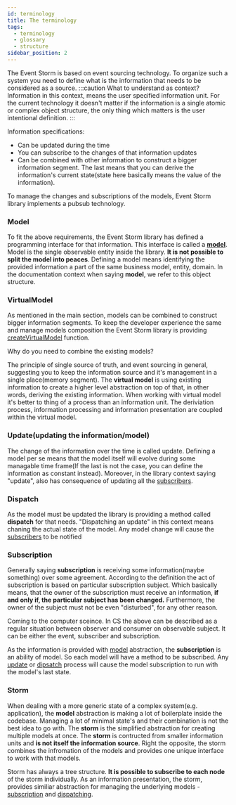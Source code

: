 ```yaml
---
id: terminology
title: The terminology
tags:
  - terminology
  - glossary
  - structure
sidebar_position: 2
---
```


The Event Storm is based on event sourcing technology. To organize such a system you need to define what is the information that needs to be considered as a source. 
:::caution What to understand as context?
Information in this context, means the user specified information unit. For the current technology it doesn't matter if the information is a single atomic or complex object structure, the only thing which matters is the user intentional definition.
:::

Information specifications:
- Can be updated during the time
- You can subscribe to the changes of that information updates
- Can be combined with other information to construct a bigger information segment. The last means that you can derive the information's current state(state here basically means the value of the information).

To manage the changes and subscriptions of the models, Event Storm library implements a pubsub technology.

### Model
To fit the above requirements, the Event Storm library has defined a programming interface for that information. This interface is called a **[model](/docs/api-reference/model)**. Model is the single observable entity inside the library. **It is not possible to split the model into peaces**. Defining a model means identifying the provided information a part of the same business model, entity, domain. 
In the documentation context when saying **model**, we refer to this object structure.

### VirtualModel
As mentioned in the main section, models can be combined to construct bigger information segments. To keep the developer experience the same and manage models composition the Event Storm library is providing [createVirtualModel](/docs/api-reference/virtualModel) function.

Why do you need to combine the existing models?

The principle of single source of truth, and event sourcing in general, suggesting you to keep the information source and it's management in a single place(memory segment). The **virtual model** is using existing information to create a higher level abstraction on top of that, in other words, deriving the existing information.
When working with virtual model it's better to thing of a process than an information unit. The deriviation process, information processing and information presentation are coupled within the virtual model. 

### Update(updating the information/model)
The change of the information over the time is called update. Defining a model per se means that the model itself will evolve during some managable time frame(If the last is not the case, you can define the information as constant instead). Moreover, in the library context saying "update", also has consequence of updating all the [subscribers](#subscription).

### Dispatch
As the model must be updated the library is providing a method called **dispatch** for that needs. "Dispatching an update" in this context means chaning the actual state of the model. Any model change will cause the [subscribers](#subscription) to be notified

### Subscription
Generally saying **subscription** is receiving some information(maybe something) over some agreement. According to the definition the act of subscription is based on particular subscription subject. Which basically means, that the owner of the subscription must receive an information, **if and only if, the particular subject has been changed.** Furthermore, the owner of the subject must not be even "disturbed", for any other reason.

Coming to the computer sceince. In CS the above can be described as a regular situation between observer and consumer on observable subject. It can be either the event, subscriber and subscription. 

As the information is provided with [model](#model) abstraction, the **subscription** is an ability of model. So each model will have a method to be subscribed. Any [update](#update) or [dipsatch](#dispatch) process will cause the model subscription to run with the model's last state.

### Storm
When dealing with a more generic state of a complex system(e.g. application), the **model** abstraction is making a lot of boilerplate inside the codebase. Managing a lot of minimal state's and their combination is not the best idea to go with. The **storm** is the simplified abstraction for creating multiple models at once. The **storm** is contructed from smaller information units and **is not itself the information source**. Right the opposite, the storm combines the infromation of the models and provides one unique interface to work with that models.

Storm has always a tree structure. **It is possible to subscribe to each node** of the storm individually.
As an information presentation, the storm, provides similiar abstraction for managing the underlying models - [subscription](#subscription) and [dispatching](#dispatch).
